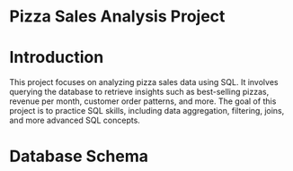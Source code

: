 # Pizza Sales Analysis Project

# Introduction
This project focuses on analyzing pizza sales data using SQL. It involves querying the database to retrieve insights such as best-selling pizzas, revenue per month, customer order patterns, and more. The goal of this project is to practice SQL skills, including data aggregation, filtering, joins, and more advanced SQL concepts.

# Database Schema


